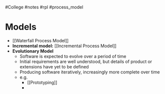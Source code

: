 #College #notes #rpl #process_model 

# Models
- [[Waterfall Process Model]]
- **Incremental model:** [[Incremental Process Model]]
- **Evolutionary Model**
	- Software is expected to evolve over a period of time
	- Initial requirements are well understood, but details of product or extensions have yet to be defined
	- Producing software iteratively, increasingly more complete over time
	- e.g.
		- [[Prototyping]]
		- 